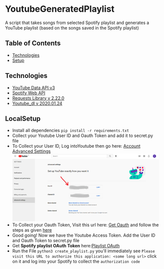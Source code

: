 # YoutubeGeneratedPlaylist
A script that takes songs from selected Spotify playlist and generates a YouTube playlist (based on the songs saved in the Spotify playlist)
## Table of Contents 
* [Technologies](README.md#technologies)
* [Setup](README.md#localsetup)
## Technologies 
* [YouTube Data API v3](https://developers.google.com/youtube/v3)
* [Spotify Web API ](https://developer.spotify.com/documentation/web-api/)
* [Requests Library v 2.22.0](https://docs.python-requests.org/en/master/)
* [Youtube_dl v 2020.01.24](https://github.com/ytdl-org/youtube-dl/)
## LocalSetup
*  Install all dependencies 
  `pip install -r requirements.txt`
* Collect your Youtube User ID and Oauth Token and add it to secret.py file
* To Collect your User ID, Log intoYoutube then go here: [Account Advanced Settings](https://www.youtube.com/account_advanced) ![User ID](Images/playliststuff.png)
*  To Collect your Oauth Token, Visit this url here: [Get Oauth](https://developers.google.com/oauthplayground/) and follow the steps as given [here](https://stevesie.com/docs/pages/youtube-oauth-access-token)
* Good going! Now we have the Youtube Access Token. Add the User ID and Oauth Token to secret.py file
* Get **Spotify playlist OAuth Token** here:[Playlist OAuth](https://developer.spotify.com/console/get-playlist-tracks/)
* Run the File `python3 create_playlist.py`
you'll immediately see `Please visit this URL to authorize this application: <some long url>`
click on it and log into your Spotify to collect the `authorization code`
